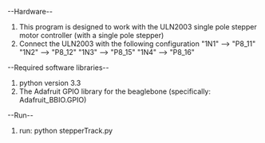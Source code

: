 --Hardware--
1. This program is designed to work with the ULN2003 single pole stepper motor controller (with a single pole stepper)
2. Connect the ULN2003 with the following configuration
"1N1" --> "P8_11"
"1N2" --> "P8_12"
"1N3" --> "P8_15"
"1N4" --> "P8_16"

--Required software libraries--
1. python version 3.3
2. The Adafruit GPIO library for the beaglebone (specifically: Adafruit_BBIO.GPIO)

--Run--
1. run: python stepperTrack.py